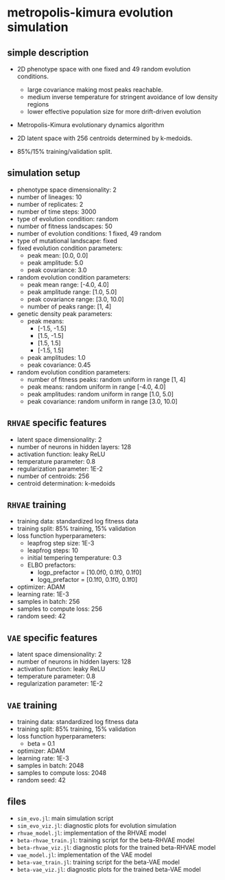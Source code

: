# metropolis-kimura evolution simulation

## simple description

- 2D phenotype space with one fixed and 49 random evolution conditions.
    - large covariance making most peaks reachable.
    - medium inverse temperature for stringent avoidance of low density regions
    - lower effective population size for more drift-driven evolution

- Metropolis-Kimura evolutionary dynamics algorithm

- 2D latent space with 256 centroids determined by k-medoids.

- 85%/15% training/validation split.

## simulation setup

- phenotype space dimensionality: 2
- number of lineages: 10
- number of replicates: 2
- number of time steps: 3000
- type of evolution condition: random
- number of fitness landscapes: 50
- number of evolution conditions: 1 fixed, 49 random
- type of mutational landscape: fixed
- fixed evolution condition parameters:
    - peak mean: [0.0, 0.0]
    - peak amplitude: 5.0
    - peak covariance: 3.0
- random evolution condition parameters:
    - peak mean range: [-4.0, 4.0]
    - peak amplitude range: [1.0, 5.0]
    - peak covariance range: [3.0, 10.0]
    - number of peaks range: [1, 4]
- genetic density peak parameters:
    - peak means:
        - [-1.5, -1.5]
        - [1.5, -1.5]
        - [1.5, 1.5]
        - [-1.5, 1.5]
    - peak amplitudes: 1.0
    - peak covariance: 0.45
- random evolution condition parameters:
    - number of fitness peaks: random uniform in range [1, 4]
    - peak means: random uniform in range [-4.0, 4.0]
    - peak amplitudes: random uniform in range [1.0, 5.0]
    - peak covariance: random uniform in range [3.0, 10.0]

## `RHVAE` specific features

- latent space dimensionality: 2
- number of neurons in hidden layers: 128
- activation function: leaky ReLU
- temperature parameter: 0.8
- regularization parameter: 1E-2
- number of centroids: 256
- centroid determination: k-medoids

## `RHVAE` training

- training data: standardized log fitness data
- training split: 85% training, 15% validation
- loss function hyperparameters:
    - leapfrog step size: 1E-3
    - leapfrog steps: 10
    - initial tempering temperature: 0.3
    - ELBO prefactors:
        - logp_prefactor = [10.0f0, 0.1f0, 0.1f0]
        - logq_prefactor = [0.1f0, 0.1f0, 0.1f0]
- optimizer: ADAM
- learning rate: 1E-3
- samples in batch: 256
- samples to compute loss: 256
- random seed: 42

## `VAE` specific features

- latent space dimensionality: 2
- number of neurons in hidden layers: 128
- activation function: leaky ReLU
- temperature parameter: 0.8
- regularization parameter: 1E-2

## `VAE` training

- training data: standardized log fitness data
- training split: 85% training, 15% validation
- loss function hyperparameters:
    - beta = 0.1
- optimizer: ADAM
- learning rate: 1E-3
- samples in batch: 2048
- samples to compute loss: 2048
- random seed: 42

## files

- `sim_evo.jl`: main simulation script
- `sim_evo_viz.jl`: diagnostic plots for evolution simulation
- `rhvae_model.jl`: implementation of the RHVAE model
- `beta-rhvae_train.jl`: training script for the beta-RHVAE model
- `beta-rhvae_viz.jl`: diagnostic plots for the trained beta-RHVAE model
- `vae_model.jl`: implementation of the VAE model
- `beta-vae_train.jl`: training script for the beta-VAE model
- `beta-vae_viz.jl`: diagnostic plots for the trained beta-VAE model
